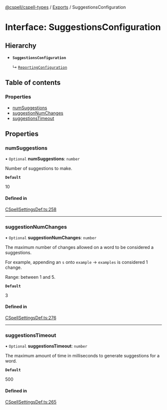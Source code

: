 [@cspell/cspell-types](../README.md) / [Exports](../modules.md) / SuggestionsConfiguration

# Interface: SuggestionsConfiguration

## Hierarchy

- **`SuggestionsConfiguration`**

  ↳ [`ReportingConfiguration`](ReportingConfiguration.md)

## Table of contents

### Properties

- [numSuggestions](SuggestionsConfiguration.md#numsuggestions)
- [suggestionNumChanges](SuggestionsConfiguration.md#suggestionnumchanges)
- [suggestionsTimeout](SuggestionsConfiguration.md#suggestionstimeout)

## Properties

### numSuggestions

• `Optional` **numSuggestions**: `number`

Number of suggestions to make.

**`Default`**

10

#### Defined in

[CSpellSettingsDef.ts:258](https://github.com/streetsidesoftware/cspell/blob/d20c1f2/packages/cspell-types/src/CSpellSettingsDef.ts#L258)

___

### suggestionNumChanges

• `Optional` **suggestionNumChanges**: `number`

The maximum number of changes allowed on a word to be considered a suggestions.

For example, appending an `s` onto `example` -> `examples` is considered 1 change.

Range: between 1 and 5.

**`Default`**

3

#### Defined in

[CSpellSettingsDef.ts:276](https://github.com/streetsidesoftware/cspell/blob/d20c1f2/packages/cspell-types/src/CSpellSettingsDef.ts#L276)

___

### suggestionsTimeout

• `Optional` **suggestionsTimeout**: `number`

The maximum amount of time in milliseconds to generate suggestions for a word.

**`Default`**

500

#### Defined in

[CSpellSettingsDef.ts:265](https://github.com/streetsidesoftware/cspell/blob/d20c1f2/packages/cspell-types/src/CSpellSettingsDef.ts#L265)
